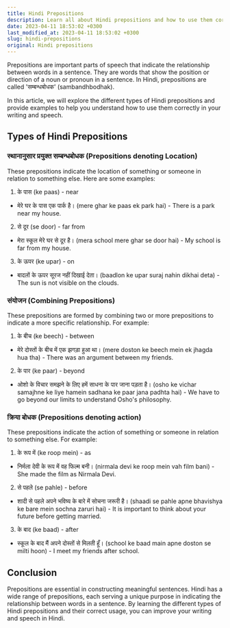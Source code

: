 ```yaml
---
title: Hindi Prepositions
description: Learn all about Hindi prepositions and how to use them correctly in your writing and speech.
date: 2023-04-11 18:53:02 +0300
last_modified_at: 2023-04-11 18:53:02 +0300
slug: hindi-prepositions
original: Hindi prepositions
---
```

Prepositions are important parts of speech that indicate the relationship between words in a sentence. They are words that show the position or direction of a noun or pronoun in a sentence. In Hindi, prepositions are called 'सम्बन्धबोधक' (sambandhbodhak).

In this article, we will explore the different types of Hindi prepositions and provide examples to help you understand how to use them correctly in your writing and speech.

## Types of Hindi Prepositions

### स्थानानुसार प्रयुक्त सम्बन्धबोधक (Prepositions denoting Location)

These prepositions indicate the location of something or someone in relation to something else. Here are some examples:

1. के पास (ke paas) - near
  - मेरे घर के पास एक पार्क है। (mere ghar ke paas ek park hai) - There is a park near my house.
2. से दूर (se door) - far from
  - मेरा स्कूल मेरे घर से दूर है। (mera school mere ghar se door hai) - My school is far from my house.
3. के ऊपर (ke upar) - on
  - बादलों के ऊपर सूरज नहीं दिखाई देता। (baadlon ke upar suraj nahin dikhai deta) - The sun is not visible on the clouds.

### संयोजन (Combining Prepositions)

These prepositions are formed by combining two or more prepositions to indicate a more specific relationship. For example:

1. के बीच (ke beech) - between
  - मेरे दोस्तों के बीच में एक झगड़ा हुआ था। (mere doston ke beech mein ek jhagda hua tha) - There was an argument between my friends.
2. के पार (ke paar) - beyond
  - ओशो के विचार समझने के लिए हमें साधना के पार जाना पड़ता है। (osho ke vichar samajhne ke liye hamein sadhana ke paar jana padhta hai) - We have to go beyond our limits to understand Osho's philosophy.

### क्रिया बोधक (Prepositions denoting action)

These prepositions indicate the action of something or someone in relation to something else. For example:

1. के रूप में (ke roop mein) - as
  - निर्मला देवी के रूप में वह फिल्म बनी। (nirmala devi ke roop mein vah film bani) - She made the film as Nirmala Devi.
2. से पहले (se pahle) - before
  - शादी से पहले अपने भविष्य के बारे में सोचना जरूरी है। (shaadi se pahle apne bhavishya ke bare mein sochna zaruri hai) - It is important to think about your future before getting married.
3. के बाद (ke baad) - after
  - स्कूल के बाद मैं अपने दोस्तों से मिलती हूँ। (school ke baad main apne doston se milti hoon) - I meet my friends after school.

## Conclusion

Prepositions are essential in constructing meaningful sentences. Hindi has a wide range of prepositions, each serving a unique purpose in indicating the relationship between words in a sentence. By learning the different types of Hindi prepositions and their correct usage, you can improve your writing and speech in Hindi.